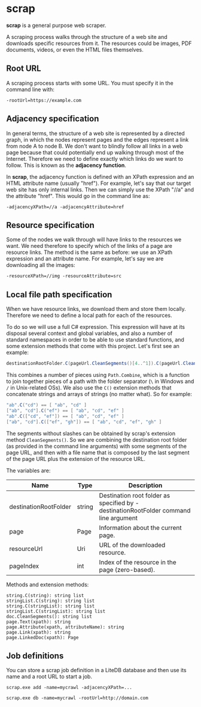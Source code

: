 # scrap
**scrap** is a general purpose web scraper.

A scraping process walks through the structure of a web site and downloads specific resources from it. The resources could be images, PDF documents, videos, or even the HTML files themselves.

## Root URL
A scraping process starts with some URL. You must specify it in the command line with:

```
-rootUrl=https://example.com
```

## Adjacency specification
In general terms, the structure of a web site is represented by a directed graph, in which the nodes represent pages and the edges represent a link from node A to node B. We don't want to blindly follow all links in a web page because that could potentially end up walking through most of the Internet. Therefore we need to define exactly which links do we want to follow. This is known as the **adjacency function**.

In **scrap**, the adjacency function is defined with an XPath expression and an HTML attribute name (usually "href"). For example, let's say that our target web site has only internal links. Then we can simply use the XPath "//a" and the attribute "href". This would go in the command line as:

```
-adjacencyXPath=//a -adjacencyAttribute=href
```

## Resource specification
Some of the nodes we walk through will have links to the resources we want. We need therefore to specify which of the links of a page are resource links. The method is the same as before: we use an XPath expression and an attribute name. For example, let's say we are downloading all the images:

```
-resourceXPath=//img -resourceAttribute=src
```

## Local file path specification
When we have resource links, we download them and store them locally. Therefore we need to define a local path for each of the resources.

To do so we will use a full C# expression. This expression will have at its disposal several
context and global variables, and also a number of standard namespaces in order to be able to
use standard functions, and some extension methods that come with this project. Let's first see an example:

```csharp
destinationRootFolder.C(pageUrl.CleanSegments()[4..^1]).C(pageUrl.CleanSegments()[^1] + resourceUrl.Extension()).ToPath()
```

This combines a number of pieces using `Path.Combine`, which is a function to join together pieces of a path with the folder separator (`\` in Windows and `/` in Unix-related OSs). We also use the `C()` extension methods that concatenate strings and arrays of strings (no matter what). So for example:

```csharp
"ab".C("cd") == [ "ab", "cd" ]
["ab", "cd"].C("ef") == [ "ab", "cd", "ef" ]
"ab".C(["cd", "ef"]) == [ "ab", "cd", "ef" ]
["ab", "cd"].C(["ef", "gh"]) == [ "ab", "cd", "ef", "gh" ]
```

The segments without slashes can be obtained by scrap's extension method `CleanSegments()`. So we are combining the destination root folder (as provided in the command line arguments) with some segments of the page URL, and then with a file name that is composed by the last segment of the page URL plus the extension of the resource URL.

The variables are:

| Name | Type | Description |
|---|---|---|
| destinationRootFolder | string | Destination root folder as specified by -destinationRootFolder command line argument |
| page | Page | Information about the current page. |
| resourceUrl | Uri | URL of the downloaded resource. |
| pageIndex | int | Index of the resource in the page (zero-based). |

Methods and extension methods:

```
string.C(string): string list
stringList.C(string): string list
string.C(stringList): string list
stringList.C(stringList): string list
doc.CleanSegments(): string list
page.Text(xpath): string
page.Attribute(xpath, attributeName): string
page.Link(xpath): string
page.LinkedDoc(xpath): Page
```

## Job definitions
You can store a scrap job definition in a LiteDB database and then use its name and a root URL to start a job.

```
scrap.exe add -name=mycrawl -adjacencyXPath=...

scrap.exe db -name=mycrawl -rootUrl=http://domain.com

```


